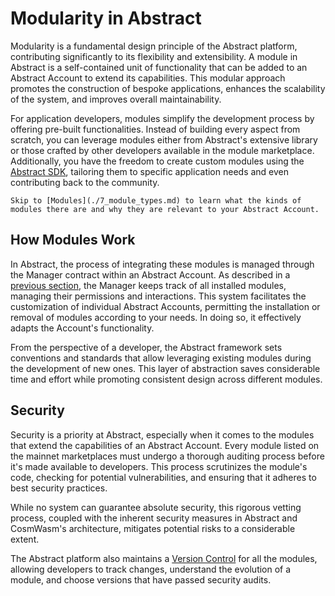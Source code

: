 # Modularity in Abstract

Modularity is a fundamental design principle of the Abstract platform, contributing significantly to its flexibility and
extensibility. A module in Abstract is a self-contained unit of functionality that can be added to an Abstract Account
to extend its capabilities. This modular approach promotes the construction of bespoke applications, enhances the
scalability of the system, and improves overall maintainability.

For application developers, modules simplify the development process by offering pre-built functionalities. Instead of
building every aspect from scratch, you can leverage modules either from Abstract's extensive library or those
crafted by other developers available in the module marketplace. Additionally, you have the freedom to create
custom modules using the [Abstract SDK](https://docs.rs/abstract-sdk/latest/abstract_sdk), tailoring them to specific
application needs and even contributing back to the community.

```admonish info
Skip to [Modules](./7_module_types.md) to learn what the kinds of modules there are and why they are relevant to your Abstract Account.
```

## How Modules Work

In Abstract, the process of integrating these modules is managed through the Manager contract within an Abstract
Account. As described in a [previous section](4_architecture.md), the Manager keeps track of all installed modules,
managing their permissions and interactions. This system facilitates the customization of individual Abstract
Accounts, permitting the installation or removal of modules according to your needs. In doing so, it effectively
adapts the Account's functionality.

From the perspective of a developer, the Abstract framework sets conventions and standards that allow leveraging
existing modules during the development of new ones. This layer of abstraction saves considerable time and effort while
promoting consistent design across different modules.

## Security

Security is a priority at Abstract, especially when it comes to the modules that extend the capabilities of an Abstract
Account. Every module listed on the mainnet marketplaces must undergo a thorough auditing process before it's made
available to developers. This process scrutinizes the module's code, checking for potential vulnerabilities, and
ensuring
that it adheres to best security practices.

While no system can guarantee absolute security, this rigorous vetting process, coupled with the inherent security
measures in Abstract and CosmWasm's architecture, mitigates potential risks to a considerable extent.

The Abstract platform also maintains a [Version Control](9_version_control.md) for all the modules, allowing developers
to track changes, understand the evolution of a module, and choose versions that have passed security audits. 
